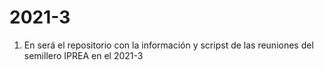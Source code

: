 # 2021-3
1. En será el repositorio con la información y scripst de las reuniones del semillero IPREA en el 2021-3
